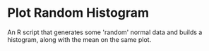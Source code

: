 # Plot Random Histogram

An R script that generates some 'random' normal data and builds a histogram,
along with the mean on the same plot. 